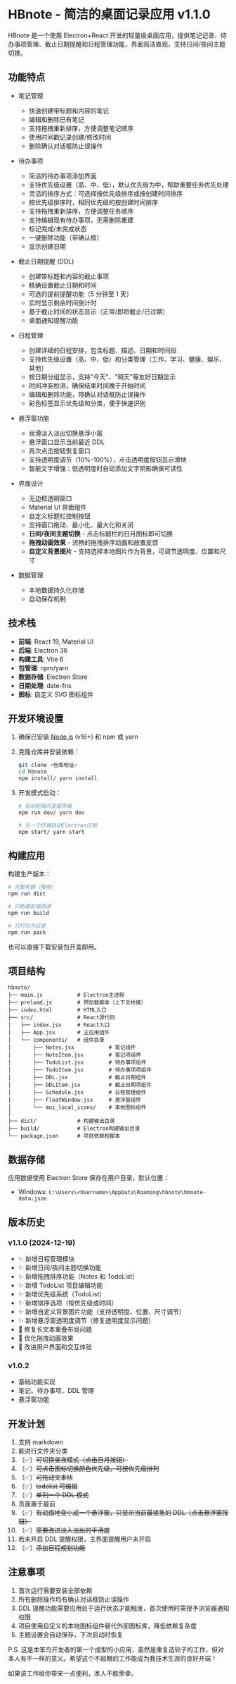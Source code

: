 # HBnote - 简洁的桌面记录应用 v1.1.0

HBnote 是一个使用 Electron+React 开发的轻量级桌面应用，提供笔记记录、待办事项管理、截止日期提醒和日程管理功能，界面简洁直观，支持日间/夜间主题切换。

## 功能特点

- 笔记管理

  - 快速创建带标题和内容的笔记
  - 编辑和删除已有笔记
  - 支持拖拽重新排序，方便调整笔记顺序
  - 使用时间戳记录创建/修改时间
  - 删除确认对话框防止误操作

- 待办事项

  - 简洁的待办事项添加界面
  - 支持优先级设置（高、中、低），默认优先级为中，帮助重要任务优先处理
  - 灵活的排序方式：可选择按优先级排序或按创建时间排序
  - 按优先级排序时，相同优先级的按创建时间排序
  - 支持拖拽重新排序，方便调整任务顺序
  - 支持编辑现有待办事项，无需删除重建
  - 标记完成/未完成状态
  - 一键删除功能（带确认框）
  - 显示创建日期

- 截止日期提醒 (DDL)

  - 创建带标题和内容的截止事项
  - 精确设置截止日期和时间
  - 可选的提前提醒功能（5 分钟至 1 天）
  - 实时显示剩余时间倒计时
  - 基于截止时间的状态显示（正常/即将截止/已过期）
  - 桌面通知提醒功能

- 日程管理

  - 创建详细的日程安排，包含标题、描述、日期和时间段
  - 支持优先级设置（高、中、低）和分类管理（工作、学习、健康、娱乐、其他）
  - 按日期分组显示，支持"今天"、"明天"等友好日期显示
  - 时间冲突检测，确保结束时间晚于开始时间
  - 编辑和删除功能，带确认对话框防止误操作
  - 彩色标签显示优先级和分类，便于快速识别

- 悬浮窗功能

  - 丝滑淡入淡出切换悬浮小窗
  - 悬浮窗口显示当前最近 DDL
  - 再次点击按钮恢复窗口
  - 支持透明度调节（10%-100%），点击透明度按钮显示滑块
  - 智能文字增强：低透明度时自动添加文字阴影确保可读性

- 界面设计

  - 无边框透明窗口
  - Material UI 界面组件
  - 自定义标题栏控制按钮
  - 支持窗口拖动、最小化、最大化和关闭
  - **日间/夜间主题切换** - 点击标题栏的日月图标即可切换
  - **拖拽动画效果** - 流畅的拖拽排序动画和放置反馈
  - **自定义背景图片** - 支持选择本地图片作为背景，可调节透明度、位置和尺寸

- 数据管理
  - 本地数据持久化存储
  - 自动保存机制

## 技术栈

- **前端**: React 19, Material UI
- **后端**: Electron 36
- **构建工具**: Vite 6
- **包管理**: npm/yarn
- **数据存储**: Electron Store
- **日期处理**: date-fns
- **图标**: 自定义 SVG 图标组件

## 开发环境设置

1. 确保已安装 [Node.js](https://nodejs.org/) (v16+) 和 npm 或 yarn

2. 克隆仓库并安装依赖：

   ```bash
   git clone <仓库地址>
   cd hbnote
   npm install/ yarn install
   ```

3. 开发模式启动：

   ```bash
   # 启动前端开发服务器
   npm run dev/ yarn dev

   # 另一个终端启动Electron应用
   npm start/ yarn start
   ```

## 构建应用

构建生产版本：

```bash
# 完整构建（推荐）
npm run dist

# 只构建前端资源
npm run build

# 只打包为目录
npm run pack
```

也可以直接下载安装包开盖即用。

## 项目结构

```
hbnote/
├── main.js           # Electron主进程
├── preload.js        # 预加载脚本（上下文桥接）
├── index.html        # HTML入口
├── src/              # React源代码
│   ├── index.jsx     # React入口
│   ├── App.jsx       # 主应用组件
│   └── components/   # 组件目录
│       ├── Notes.jsx           # 笔记组件
│       ├── NoteItem.jsx        # 笔记项组件
│       ├── TodoList.jsx        # 待办事项组件
│       ├── TodoItem.jsx        # 待办事项项组件
│       ├── DDL.jsx             # 截止日期组件
│       ├── DDLItem.jsx         # 截止日期项组件
│       ├── Schedule.jsx        # 日程管理组件
│       ├── FloatWindow.jsx     # 悬浮窗组件
│       └── mui_local_icons/    # 本地图标组件
│
├── dist/             # 构建输出目录
├── build/            # Electron构建输出目录
└── package.json      # 项目依赖和脚本
```

## 数据存储

应用数据使用 Electron Store 保存在用户目录，默认位置：

- Windows: `C:\Users\<Username>\AppData\Roaming\hbnote\hbnote-data.json`

## 版本历史

### v1.1.0 (2024-12-19)

- ✨ 新增日程管理模块
- ✨ 新增日间/夜间主题切换功能
- ✨ 新增拖拽排序功能（Notes 和 TodoList）
- ✨ 新增 TodoList 项目编辑功能
- ✨ 新增优先级系统（TodoList）
- ✨ 新增排序选项（按优先级或时间）
- ✨ 新增自定义背景图片功能（支持透明度、位置、尺寸调节）
- ✨ 新增悬浮窗透明度调节（修复透明度显示问题）
- 🐛 修复长文本重叠布局问题
- 🎨 优化拖拽动画效果
- 🎨 改进用户界面和交互体验

### v1.0.2

- 基础功能实现
- 笔记、待办事项、DDL 管理
- 悬浮窗功能

## 开发计划

1. 支持 markdown
2. 能进行文件夹分类
3. （✅）~~可切换昼夜模式（点击日月按钮）~~
4. （✅）~~可点击图标切换颜色优先级，可按优先级排列~~
5. （✅）~~可拖动文本块~~
6. （✅）~~todolist 可编辑~~
7. （✅）~~单列一个 DDL 模式~~
8. 页面置于最前
9. （✅）~~有动画地变小成一个悬浮窗，只显示当前最紧急的 DDL（点击悬浮窗按钮）~~
10. （✅）~~需要改进淡入淡出的平滑度~~
11. 若未开启 DDL 提醒权限，主界面提醒用户未开启
12. （✅）~~添加日程规划功能~~

## 注意事项

1. 首次运行需要安装全部依赖
2. 所有删除操作均有确认对话框防止误操作
3. DDL 提醒功能需要应用处于运行状态才能触发，首次使用时需授予浏览器通知权限
4. 项目使用自定义的本地图标组件替代外部图标库，降低依赖复杂度
5. 主题设置会自动保存，下次启动时恢复

P.S. 这是本笨鸟开发者的第一个成型的小应用，虽然是重复造轮子的工作，但对本人有不一样的意义。希望这个不起眼的工作能成为我技术生涯的良好开端！

如果该工作给你带来一点便利，本人不胜荣幸。
